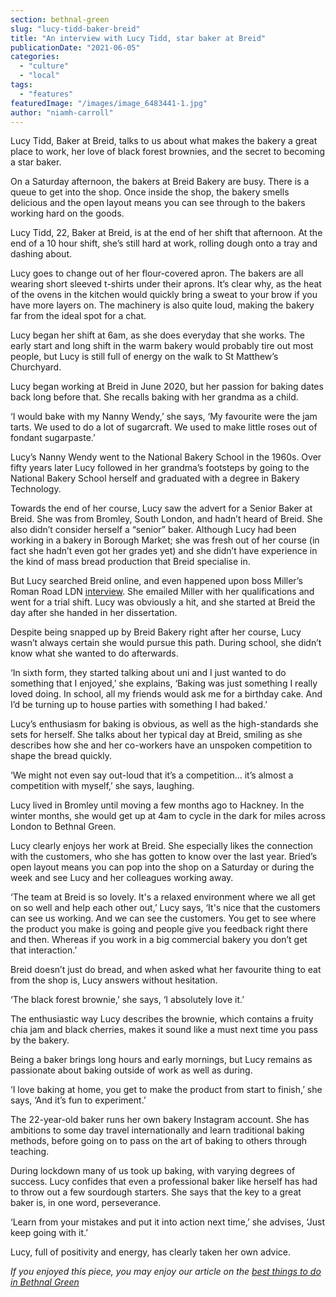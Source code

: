 ```yaml
---
section: bethnal-green
slug: "lucy-tidd-baker-breid"
title: "An interview with Lucy Tidd, star baker at Breid"
publicationDate: "2021-06-05"
categories: 
  - "culture"
  - "local"
tags: 
  - "features"
featuredImage: "/images/image_6483441-1.jpg"
author: "niamh-carroll"
---
```


Lucy Tidd, Baker at Breid, talks to us about what makes the bakery a great place to work, her love of black forest brownies, and the secret to becoming a star baker.

On a Saturday afternoon, the bakers at Breid Bakery are busy. There is a queue to get into the shop. Once inside the shop, the bakery smells delicious and the open layout means you can see through to the bakers working hard on the goods. 

Lucy Tidd, 22, Baker at Breid, is at the end of her shift that afternoon. At the end of a 10 hour shift, she’s still hard at work, rolling dough onto a tray and dashing about. 

Lucy goes to change out of her flour-covered apron. The bakers are all wearing short sleeved t-shirts under their aprons. It’s clear why, as the heat of the ovens in the kitchen would quickly bring a sweat to your brow if you have more layers on. The machinery is also quite loud, making the bakery far from the ideal spot for a chat. 

Lucy began her shift at 6am, as she does everyday that she works. The early start and long shift in the warm bakery would probably tire out most people, but Lucy is still full of energy on the walk to St Matthew’s Churchyard.

Lucy began working at Breid in June 2020, but her passion for baking dates back long before that. She recalls baking with her grandma as a child. 

‘I would bake with my Nanny Wendy,’ she says, ‘My favourite were the jam tarts. We used to do a lot of sugarcraft. We used to make little roses out of fondant sugarpaste.’

Lucy’s Nanny Wendy went to the National Bakery School in the 1960s. Over fifty years later Lucy followed in her grandma’s footsteps by going to the National Bakery School herself and graduated with a degree in Bakery Technology. 

Towards the end of her course, Lucy saw the advert for a Senior Baker at Breid. She was from Bromley, South London, and hadn’t heard of Breid. She also didn’t consider herself a “senior” baker. Although Lucy had been working in a bakery in Borough Market; she was fresh out of her course (in fact she hadn’t even got her grades yet) and she didn’t have experience in the kind of mass bread production that Breid specialise in. 

But Lucy searched Breid online, and even happened upon boss Miller’s Roman Road LDN [interview](https://romanroadlondon.com/breid-bakery-miller-interview/). She emailed Miller with her qualifications and went for a trial shift. Lucy was obviously a hit, and she started at Breid the day after she handed in her dissertation.

Despite being snapped up by Breid Bakery right after her course, Lucy wasn’t always certain she would pursue this path. During school, she didn’t know what she wanted to do afterwards. 

‘In sixth form, they started talking about uni and I just wanted to do something that I enjoyed,’ she explains, ‘Baking was just something I really loved doing. In school, all my friends would ask me for a birthday cake. And I’d be turning up to house parties with something I had baked.’

Lucy’s enthusiasm for baking is obvious, as well as the high-standards she sets for herself. She talks about her typical day at Breid, smiling as she describes how she and her co-workers have an unspoken competition to shape the bread quickly. 

‘We might not even say out-loud that it’s a competition… it’s almost a competition with myself,’ she says, laughing.

Lucy lived in Bromley until moving a few months ago to Hackney. In the winter months, she would get up at 4am to cycle in the dark for miles across London to Bethnal Green.

Lucy clearly enjoys her work at Breid. She especially likes the connection with the customers, who she has gotten to know over the last year. Bried’s open layout means you can pop into the shop on a Saturday or during the week and see Lucy and her colleagues working away.

‘The team at Breid is so lovely. It's a relaxed environment where we all get on so well and help each other out,’ Lucy says, ‘It's nice that the customers can see us working. And we can see the customers. You get to see where the product you make is going and people give you feedback right there and then. Whereas if you work in a big commercial bakery you don’t get that interaction.’

Breid doesn’t just do bread, and when asked what her favourite thing to eat from the shop is, Lucy answers without hesitation.

‘The black forest brownie,’ she says, ‘I absolutely love it.’

The enthusiastic way Lucy describes the brownie, which contains a fruity chia jam and black cherries, makes it sound like a must next time you pass by the bakery. 

Being a baker brings long hours and early mornings, but Lucy remains as passionate about baking outside of work as well as during. 

‘I love baking at home, you get to make the product from start to finish,’ she says, ‘And it’s fun to experiment.’ 

The 22-year-old baker runs her own bakery Instagram account. She has ambitions to some day travel internationally and learn traditional baking methods, before going on to pass on the art of baking to others through teaching.

During lockdown many of us took up baking, with varying degrees of success. Lucy confides that even a professional baker like herself has had to throw out a few sourdough starters. She says that the key to a great baker is, in one word, perseverance. 

‘Learn from your mistakes and put it into action next time,’ she advises, ‘Just keep going with it.’

Lucy, full of positivity and energy, has clearly taken her own advice.

_If you enjoyed this piece, you may enjoy our article on the [best things to do in Bethnal Green](https://bethnalgreenlondon.co.uk/best-things-to-do-bethnal-green/)_
